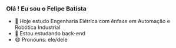 ### Olá ! Eu sou o Felipe Batista

- 🔭 Hoje estudo Engenharia Elétrica com ênfase em Automação e Robótica Industrial
- 🌱 Estou estudando back-end
- 😄 Pronouns: ele/dele

